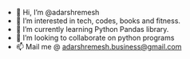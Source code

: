 - 👋 Hi, I’m @adarshremesh
- 👀 I’m interested in tech, codes, books and fitness.
- 🌱 I’m currently learning Python Pandas library.
- 💞️ I’m looking to collaborate on python programs
- 📫 Mail me @ adarshremesh.business@gmail.com

<!---
adarshremesh/adarshremesh is a ✨ special ✨ repository because its `README.md` (this file) appears on your GitHub profile.
You can click the Preview link to take a look at your changes.
--->
